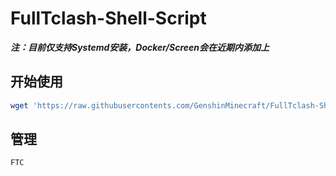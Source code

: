 # FullTclash-Shell-Script

***注：目前仅支持Systemd安装，Docker/Screen会在近期内添加上***

## 开始使用
```bash
wget 'https://raw.githubusercontents.com/GenshinMinecraft/FullTclash-Shell-Script/main/install.sh'; bash install.sh
```

## 管理
```bash
FTC
```